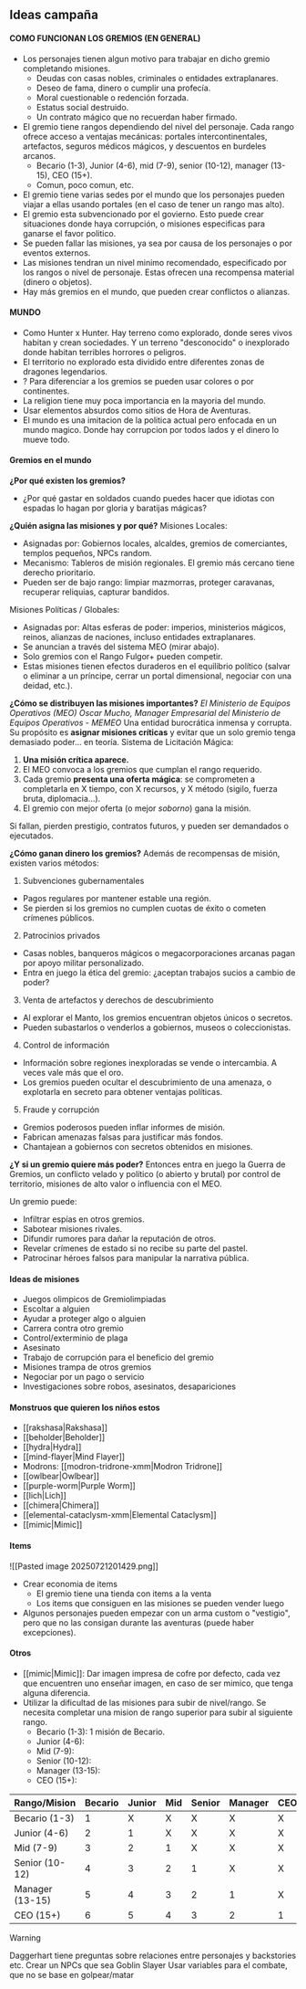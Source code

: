 ## **Ideas campaña**
#### **COMO FUNCIONAN LOS GREMIOS (EN GENERAL)**
- Los personajes tienen algun motivo para trabajar en dicho gremio completando misiones.
	- Deudas con casas nobles, criminales o entidades extraplanares.
    - Deseo de fama, dinero o cumplir una profecía.
    - Moral cuestionable o redención forzada.
    - Estatus social destruido.
    - Un contrato mágico que no recuerdan haber firmado.
- El gremio tiene rangos dependiendo del nivel del personaje. Cada rango ofrece acceso a ventajas mecánicas: portales intercontinentales, artefactos, seguros médicos mágicos, y descuentos en burdeles arcanos.
	- Becario (1-3), Junior (4-6), mid (7-9), senior (10-12), manager (13-15), CEO (15+).
	- Comun, poco comun, etc.
- El gremio tiene varias sedes por el mundo que los personajes pueden viajar a ellas usando portales (en el caso de tener un rango mas alto).
- El gremio esta subvencionado por el govierno. Esto puede crear situaciones donde haya corrupción, o misiones especificas para ganarse el favor politico.
- Se pueden fallar las misiones, ya sea por causa de los personajes o por eventos externos.
- Las misiones tendran un nivel minimo recomendado, especificado por los rangos o nivel de personaje. Estas ofrecen una recompensa material (dinero o objetos).
- Hay más gremios en el mundo, que pueden crear conflictos o alianzas.

#### **MUNDO**
- Como Hunter x Hunter. Hay terreno como explorado, donde seres vivos habitan y crean sociedades. Y un terreno "desconocido" o inexplorado donde habitan terribles horrores o peligros.
- El territorio no explorado esta dividido entre diferentes zonas de dragones legendarios.
- ? Para diferenciar a los gremios se pueden usar colores o por continentes.
- La religion tiene muy poca importancia en la mayoria del mundo.
- Usar elementos absurdos como sitios de Hora de Aventuras.
- El mundo es una imitacion de la politica actual pero enfocada en un mundo magico. Donde hay corrupcion por todos lados y el dinero lo mueve todo.

#### **Gremios en el mundo**
**¿Por qué existen los gremios?**
- ¿Por qué gastar en soldados cuando puedes hacer que idiotas con espadas lo hagan por gloria y baratijas mágicas?

**¿Quién asigna las misiones y por qué?**
Misiones Locales:
- Asignadas por: Gobiernos locales, alcaldes, gremios de comerciantes, templos pequeños, NPCs random.
- Mecanismo: Tableros de misión regionales. El gremio más cercano tiene derecho prioritario.
- Pueden ser de bajo rango: limpiar mazmorras, proteger caravanas, recuperar reliquias, capturar bandidos.

Misiones Políticas / Globales:
- Asignadas por: Altas esferas de poder: imperios, ministerios mágicos, reinos, alianzas de naciones, incluso entidades extraplanares.
- Se anuncian a través del sistema MEO (mirar abajo).
- Solo gremios con el Rango Fulgor+ pueden competir.
- Estas misiones tienen efectos duraderos en el equilibrio político (salvar o eliminar a un príncipe, cerrar un portal dimensional, negociar con una deidad, etc.).

**¿Cómo se distribuyen las misiones importantes?**
*El Ministerio de Equipos Operativos (MEO)*
*Oscar Mucho, Manager Empresarial del Ministerio de Equipos Operativos - MEMEO*
Una entidad burocrática inmensa y corrupta. Su propósito es **asignar misiones críticas** y evitar que un solo gremio tenga demasiado poder... en teoría.
Sistema de Licitación Mágica:
1. **Una misión crítica aparece.**
2. El MEO convoca a los gremios que cumplan el rango requerido.
3. Cada gremio **presenta una oferta mágica**: se comprometen a completarla en X tiempo, con X recursos, y X método (sigilo, fuerza bruta, diplomacia...).
4. El gremio con mejor oferta (o mejor _soborno_) gana la misión.

Si fallan, pierden prestigio, contratos futuros, y pueden ser demandados o ejecutados.

**¿Cómo ganan dinero los gremios?**
Además de recompensas de misión, existen varios métodos:
1. Subvenciones gubernamentales
- Pagos regulares por mantener estable una región.
- Se pierden si los gremios no cumplen cuotas de éxito o cometen crímenes públicos.

2. Patrocinios privados
- Casas nobles, banqueros mágicos o megacorporaciones arcanas pagan por apoyo militar personalizado.
- Entra en juego la ética del gremio: ¿aceptan trabajos sucios a cambio de poder?

3. Venta de artefactos y derechos de descubrimiento
- Al explorar el Manto, los gremios encuentran objetos únicos o secretos.
- Pueden subastarlos o venderlos a gobiernos, museos o coleccionistas.

4. Control de información
- Información sobre regiones inexploradas se vende o intercambia. A veces vale más que el oro.
- Los gremios pueden ocultar el descubrimiento de una amenaza, o explotarla en secreto para obtener ventajas políticas.

5. Fraude y corrupción
- Gremios poderosos pueden inflar informes de misión.
- Fabrican amenazas falsas para justificar más fondos.
- Chantajean a gobiernos con secretos obtenidos en misiones.

**¿Y si un gremio quiere más poder?**
Entonces entra en juego la Guerra de Gremios, un conflicto velado y político (o abierto y brutal) por control de territorio, misiones de alto valor o influencia con el MEO.

Un gremio puede:
- Infiltrar espías en otros gremios.
- Sabotear misiones rivales.
- Difundir rumores para dañar la reputación de otros.
- Revelar crímenes de estado si no recibe su parte del pastel.
- Patrocinar héroes falsos para manipular la narrativa pública.

#### **Ideas de misiones**
- Juegos olimpicos de Gremiolimpiadas
- Escoltar a alguien
- Ayudar a proteger algo o alguien
- Carrera contra otro gremio
- Control/exterminio de plaga
- Asesinato
- Trabajo de corrupción para el beneficio del gremio
- Misiones trampa de otros gremios
- Negociar por un pago o servicio
- Investigaciones sobre robos, asesinatos, desapariciones

#### Monstruos que quieren los niños estos
- [[rakshasa|Rakshasa]]
- [[beholder|Beholder]]
- [[hydra|Hydra]]
- [[mind-flayer|Mind Flayer]]
- Modrons: [[modron-tridrone-xmm|Modron Tridrone]]
- [[owlbear|Owlbear]]
- [[purple-worm|Purple Worm]]
- [[lich|Lich]]
- [[chimera|Chimera]]
- [[elemental-cataclysm-xmm|Elemental Cataclysm]]
- [[mimic|Mimic]]

#### Items
![[Pasted image 20250721201429.png]]
- Crear economia de items
	- El gremio tiene una tienda con items a la venta
	- Los items que consiguen en las misiones se pueden vender luego
- Algunos personajes pueden empezar con un arma custom o "vestigio", pero que no las consigan durante las aventuras (puede haber excepciones).

#### Otros
- [[mimic|Mimic]]: Dar imagen impresa de cofre por defecto, cada vez que encuentren uno enseñar imagen, en caso de ser mimico, que tenga alguna diferencia.
- Utilizar la dificultad de las misiones para subir de nivel/rango. Se necesita completar una mision de rango superior para subir al siguiente rango.
	- Becario (1-3): 1 misión de Becario.
	- Junior (4-6):
	- Mid (7-9):
	- Senior (10-12):
	- Manager (13-15):
	- CEO (15+):

| Rango/Mision    | Becario | Junior | Mid | Senior | Manager | CEO |
| --------------- | ------- | ------ | --- | ------ | ------- | --- |
| Becario (1-3)   | 1       | X      | X   | X      | X       | X   |
| Junior (4-6)    | 2       | 1      | X   | X      | X       | X   |
| Mid (7-9)       | 3       | 2      | 1   | X      | X       | X   |
| Senior (10-12)  | 4       | 3      | 2   | 1      | X       | X   |
| Manager (13-15) | 5       | 4      | 3   | 2      | 1       | X   |
| CEO (15+)       | 6       | 5      | 4   | 3      | 2       | 1   |



>[!warning]
>Daggerhart tiene preguntas sobre relaciones entre personajes y backstories etc.
>Crear un NPCs que sea Goblin Slayer
>Usar variables para el combate, que no se base en golpear/matar